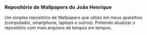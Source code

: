 ### Repositório de Wallpapers do João Henrique

Um simples repositório de Wallpapers que utilizo em meus aparelhos (computador, smartphone, laptops e outros). Pretendo atualizar o repositório com mais arquivos de tempos em tempos.
